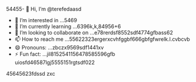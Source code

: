 54455- 👋 Hi, I’m @terefedaasd
- 👀 I’m interested in ...5469
- 🌱 I’m currently learning ...6396k,k,84956+6
- 💞️ I’m looking to collaborate on ...e78rerdsf8552sdf4774gfbass62
- 📫 How to reach me ...55622323ergerxcvhfggbf666gbfgfwrelk.l.cvbcvb
- 😄 Pronouns: ...zbczx9569sdf1441xv 
- ⚡ Fun fact: ...jil8152541156478585596gfb
uiosfd46587lgj5555151rgtsdf022
<!---s555555dgf47448533662
--->
45645623fdssd
zxc
